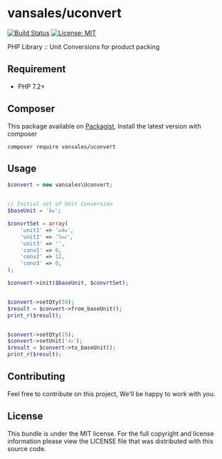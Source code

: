 # vansales/uconvert
[![Build Status](https://travis-ci.org/vansales/uconvert.svg?branch=master)](https://travis-ci.org/vansales/uconvert)
[![License: MIT](https://img.shields.io/badge/License-MIT-green.svg)](https://opensource.org/licenses/MIT)

PHP Library :: Unit Conversions for product packing

## Requirement
- PHP 7.2+

## Composer
This package available on [Packagist](https://packagist.org/packages/vansales/uconvert), Install the latest version with composer 

```
composer require vansales/uconvert
```

## Usage

```php
$convert = new vansales\Uconvert;


// Initial set of Unit Conversion
$baseUnit = 'ชิ้น';

$convrtSet = array(
    'unit1' => 'แพ็ค',
    'unit2' => 'โหล',
    'unit3' => '',
    'conv1' => 6,
    'conv2' => 12,
    'conv3' => 0,
);

$convert->init($baseUnit, $convrtSet);


$convert->setQty(59);
$result = $convert->from_baseUnit();
print_r($result);


$convert->setQty(15);
$convert->setUnit('ลัง');
$result = $convert->to_baseUnit();
print_r($result);
```

## Contributing
Feel free to contribute on this project, We'll be happy to work with you.

## License
This bundle is under the MIT license. For the full copyright and license information please view the LICENSE file that was distributed with this source code.

